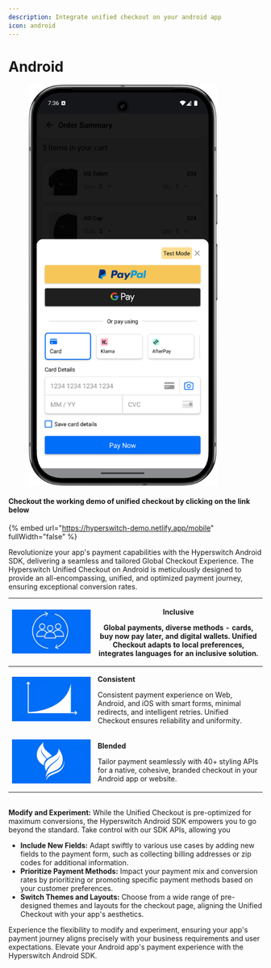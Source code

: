 ```yaml
---
description: Integrate unified checkout on your android app
icon: android
---
```


# Android

<figure><img src="../../../../../.gitbook/assets/Screenshot_20250814_193709.png" alt="" width="375"><figcaption></figcaption></figure>

#### Checkout the working demo of unified checkout by clicking on the link below

{% embed url="https://hyperswitch-demo.netlify.app/mobile" fullWidth="false" %}

Revolutionize your app's payment capabilities with the Hyperswitch Android SDK, delivering a seamless and tailored Global Checkout Experience. The Hyperswitch Unified Checkout on Android is meticulously designed to provide an all-encompassing, unified, and optimized payment journey, ensuring exceptional conversion rates.



| <img src="../../../../../.gitbook/assets/image (127).png" alt="" data-size="original"> | <p><strong>Inclusive</strong></p><p>Global payments, diverse methods - cards, buy now pay later, and digital wallets. Unified Checkout adapts to local preferences, integrates languages for an inclusive solution.</p> |
| -------------------------------------------------------------------------------------- | ----------------------------------------------------------------------------------------------------------------------------------------------------------------------------------------------------------------------- |
| <img src="../../../../../.gitbook/assets/image (128).png" alt="" data-size="original"> | <p><strong>Consistent</strong></p><p>Consistent payment experience on Web, Android, and iOS with smart forms, minimal redirects, and intelligent retries. Unified Checkout ensures reliability and uniformity.</p>      |
| <img src="../../../../../.gitbook/assets/image (129).png" alt="" data-size="original"> | <p><strong>Blended</strong></p><p>Tailor payment seamlessly with 40+ styling APIs for a native, cohesive, branded checkout in your Android app or website.</p>                                                          |

\
**Modify and Experiment:** While the Unified Checkout is pre-optimized for maximum conversions, the Hyperswitch Android SDK empowers you to go beyond the standard. Take control with our SDK APIs, allowing you&#x20;

* **Include New Fields:** Adapt swiftly to various use cases by adding new fields to the payment form, such as collecting billing addresses or zip codes for additional information.
* **Prioritize Payment Methods:** Impact your payment mix and conversion rates by prioritizing or promoting specific payment methods based on your customer preferences.
* **Switch Themes and Layouts:** Choose from a wide range of pre-designed themes and layouts for the checkout page, aligning the Unified Checkout with your app's aesthetics.

Experience the flexibility to modify and experiment, ensuring your app's payment journey aligns precisely with your business requirements and user expectations. Elevate your Android app's payment experience with the Hyperswitch Android SDK.
